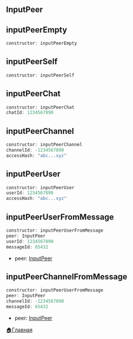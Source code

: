 ## InputPeer
## inputPeerEmpty
```js 
constructor: inputPeerEmpty
```


## inputPeerSelf
```js 
constructor: inputPeerSelf
```


## inputPeerChat
```js 
constructor: inputPeerChat
chatId: 1234567890
```


## inputPeerChannel
```js 
constructor: inputPeerChannel
channelId: -1234567890
accessHash: "abc...xyz"
```


## inputPeerUser
```js 
constructor: inputPeerUser
userId: 1234567890
accessHash: "abc...xyz"
```


## inputPeerUserFromMessage
```js 
constructor: inputPeerUserFromMessage
peer: InputPeer
userId: 1234567890
messageId: 65432
```
* peer: [InputPeer](#inputpeer)


## inputPeerChannelFromMessage
```js 
constructor: inputPeerUserFromMessage
peer: InputPeer
channelId: -1234567890
messageId: 65432
```
* peer: [InputPeer](#inputpeer)



[🏠Главная](/docs-test/_test/userbot)


  

